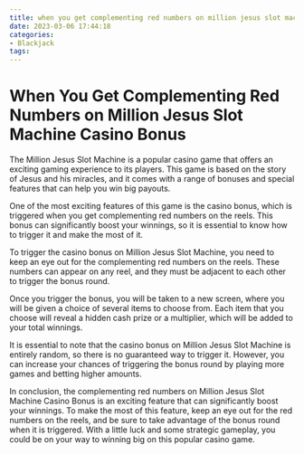 ```yaml
---
title: when you get complementing red numbers on million jesus slot machine Casino Bonus
date: 2023-03-06 17:44:18
categories:
- Blackjack
tags:
---
```



# When You Get Complementing Red Numbers on Million Jesus Slot Machine Casino Bonus

The Million Jesus Slot Machine is a popular casino game that offers an exciting gaming experience to its players. This game is based on the story of Jesus and his miracles, and it comes with a range of bonuses and special features that can help you win big payouts.

One of the most exciting features of this game is the casino bonus, which is triggered when you get complementing red numbers on the reels. This bonus can significantly boost your winnings, so it is essential to know how to trigger it and make the most of it.

To trigger the casino bonus on Million Jesus Slot Machine, you need to keep an eye out for the complementing red numbers on the reels. These numbers can appear on any reel, and they must be adjacent to each other to trigger the bonus round.

Once you trigger the bonus, you will be taken to a new screen, where you will be given a choice of several items to choose from. Each item that you choose will reveal a hidden cash prize or a multiplier, which will be added to your total winnings.

It is essential to note that the casino bonus on Million Jesus Slot Machine is entirely random, so there is no guaranteed way to trigger it. However, you can increase your chances of triggering the bonus round by playing more games and betting higher amounts.

In conclusion, the complementing red numbers on Million Jesus Slot Machine Casino Bonus is an exciting feature that can significantly boost your winnings. To make the most of this feature, keep an eye out for the red numbers on the reels, and be sure to take advantage of the bonus round when it is triggered. With a little luck and some strategic gameplay, you could be on your way to winning big on this popular casino game.